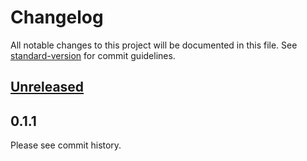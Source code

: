 # Changelog

All notable changes to this project will be documented in this file. See [standard-version](https://github.com/conventional-changelog/standard-version) for commit guidelines.

## [Unreleased](https://github.com/dotenvx/python-dotenvx/compare/v0.0.1...main)

## 0.1.1

Please see commit history.
